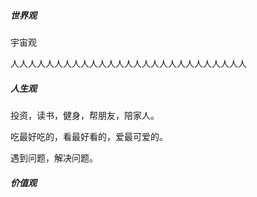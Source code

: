 ##### 世界观

宇宙观

人人人人人人人人人人人人人人人人人人人人人人人人人人人



##### 人生观

投资，读书，健身，帮朋友，陪家人。

吃最好吃的，看最好看的，爱最可爱的。

遇到问题，解决问题。



##### 价值观

